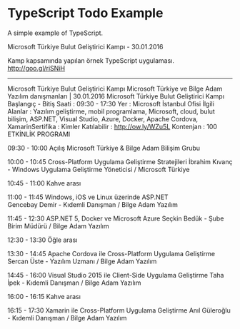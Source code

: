 # TypeScript Todo Example

A simple example of TypeScript.


Microsoft Türkiye Bulut Geliştirici Kampı  - 30.01.2016

Kamp kapsamında yapılan örnek TypeScript uygulaması.
http://goo.gl/riSNiH



---------------------------

Microsoft Türkiye Bulut Geliştirici Kampı
Microsoft Türkiye ve Bilge Adam Yazılım danışmanları | 30.01.2016
Microsoft Türkiye Bulut Geliştirici Kampı
Başlangıç - Bitiş Saati : 09:30 - 17:30
Yer : Microsoft İstanbul Ofisi
İlgili Alanlar : Yazılım geliştirme, mobil programlama, Microsoft, cloud, bulut bilişim, ASP.NET, Visual Studio, Azure, Docker, Apache Cordova, XamarinSertifika : 
Kimler Katılabilir : http://ow.ly/WZu5L
Kontenjan : 100
ETKİNLİK PROGRAMI 

09:30 - 10:00 Açılış 
Microsoft Türkiye & Bilge Adam Bilişim Grubu 

10:00 - 10:45 Cross-Platform Uygulama Geliştirme Stratejileri 
İbrahim Kıvanç - Windows Uygulama Geliştirme Yöneticisi / Microsoft Türkiye 

10:45 - 11:00 Kahve arası	

11:00 - 11:45 Windows, iOS ve Linux üzerinde ASP.NET	
Gencebay Demir - Kıdemli Danışman / Bilge Adam Yazılım 

11:45 - 12:30 ASP.NET 5, Docker ve Microsoft Azure 
Seçkin Bedük - Şube Birim Müdürü / Bilge Adam Yazılım 

12:30 - 13:30 Öğle arası 

13:30 - 14:45 Apache Cordova ile Cross-Platform Uygulama Geliştirme 
Sercan Üste - Yazılım Uzmanı / Bilge Adam Yazılım 

14:45 - 16:00 Visual Studio 2015 ile Client-Side Uygulama Geliştirme 
Taha İpek - Kıdemli Danışman / Bilge Adam Yazılım 

16:00 - 16:15 Kahve arası	

16:15 - 17:30 Xamarin ile Cross-Platform Uygulama Geliştirme 
Anıl Güleroğlu - Kıdemli Danışman / Bilge Adam Yazılım
